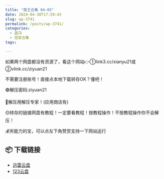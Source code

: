 ```yaml
---
title: "南王合集 04-05"
date: 2024-04-30T17:59:43
slug: wp-3741
permalink: /posts/wp-3741/
categories:
  - 盖📺
  - 恰饭合集
tags:

---
```


如果两个网盘都没有资源了，看这个网站👉①link3.cc/xianyu21或②vlink.cc/ziyuan21

不需要注册账号！直接点本地下载转存OK？懂吧！

🟢解压密码:ziyuan21

🔵解压用解压专家！(应用商店有)

🟡转存的链接网盘有教程！一定要看教程！按教程操作！不按教程操作你不会解压！

💰🈶能力的宝，可以点左下角赞赏支持一下网站运行

## 📦 下载链接
- [迅雷云盘](https://blziyuan21.com/pay-download/3741?key=9ad4e2c41c&down_id=0)
- [123云盘](https://blziyuan21.com/pay-download/3741?key=9ad4e2c41c&down_id=1)

